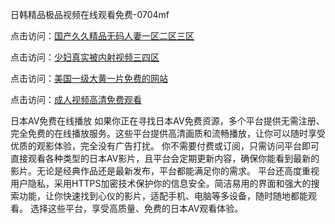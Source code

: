 日韩精品极品视频在线观看免费-0704mf

点击访问：<a href="https://bsdf-5f5.pages.dev/">国产久久精品无码人妻一区二区三区</a>

点击访问：<a href="https://cfad.pages.dev/">少妇真实被内射视频三四区</a>

点击访问：<a href="https://gfd-5xg.pages.dev/">美国一级大黄一片免费的网站</a>

点击访问：<a href="https://fdhf-454.pages.dev/">成人视频高清免费观看</a>

日本AV免费在线播放
如果你正在寻找日本AV免费资源，多个平台提供无需注册、完全免费的在线播放服务。这些平台提供高清画质和流畅播放，让你可以随时享受优质的观影体验，完全没有广告打扰。
你不需要付费或订阅，只需访问平台即可直接观看各种类型的日本AV影片，且平台会定期更新内容，确保你能看到最新的影片。无论是经典作品还是最新发布，平台都能满足你的需求。
平台还高度重视用户隐私，采用HTTPS加密技术保护你的信息安全。简洁易用的界面和强大的搜索功能，让你快速找到心仪的影片，适配手机、电脑等多设备，随时随地都能观看。
选择这些平台，享受高质量、免费的日本AV观看体验。

<span style="display:none;">[Canonical link](）</span>
